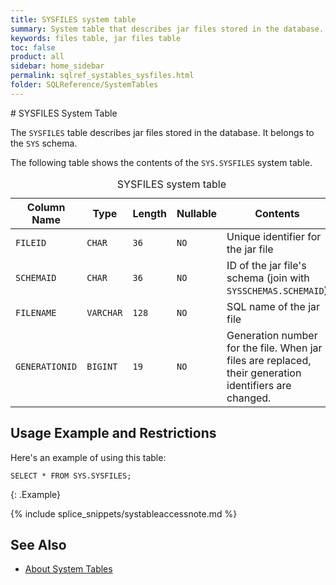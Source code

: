 ```yaml
---
title: SYSFILES system table
summary: System table that describes jar files stored in the database.
keywords: files table, jar files table
toc: false
product: all
sidebar: home_sidebar
permalink: sqlref_systables_sysfiles.html
folder: SQLReference/SystemTables
---
```

<section>
<div class="TopicContent" data-swiftype-index="true" markdown="1">
# SYSFILES System Table

The `SYSFILES` table describes jar files stored in the database.  It belongs to the `SYS` schema.

The following table shows the contents of the `SYS.SYSFILES` system table.

<table>
        <caption>SYSFILES system table</caption>
        <col />
        <col />
        <col />
        <col />
        <col />
        <thead>
            <tr>
                <th>Column Name</th>
                <th>Type</th>
                <th>Length</th>
                <th>Nullable</th>
                <th>Contents</th>
            </tr>
        </thead>
        <tbody>
            <tr>
                <td><code>FILEID</code></td>
                <td><code>CHAR</code></td>
                <td><code>36</code></td>
                <td><code>NO</code></td>
                <td>Unique identifier for the jar file</td>
            </tr>
            <tr>
                <td><code>SCHEMAID</code></td>
                <td><code>CHAR</code></td>
                <td><code>36</code></td>
                <td><code>NO</code></td>
                <td>ID of the jar file's schema (join with <code>SYSSCHEMAS.SCHEMAID</code>)</td>
            </tr>
            <tr>
                <td><code>FILENAME</code></td>
                <td><code>VARCHAR</code></td>
                <td><code>128</code></td>
                <td><code>NO</code></td>
                <td>SQL name of the jar file</td>
            </tr>
            <tr>
                <td><code>GENERATIONID</code></td>
                <td><code>BIGINT</code></td>
                <td><code>19</code></td>
                <td><code>NO</code></td>
                <td>Generation number for the file. When jar files are replaced, their generation identifiers are changed.</td>
            </tr>
        </tbody>
    </table>

## Usage Example and Restrictions

Here's an example of using this table:

```
SELECT * FROM SYS.SYSFILES;
```
{: .Example}

{% include splice_snippets/systableaccessnote.md %}

## See Also

* [About System Tables](sqlref_systables_intro.html)

</div>
</section>

